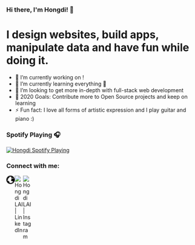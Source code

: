 ### Hi there, I'm Hongdi! 👋

# I design websites, build apps, manipulate data and have fun while doing it.

- 🔭 I’m currently working on !
- 🌱 I’m currently learning everything 🤣
- 👯 I’m looking to get more in-depth with full-stack web development 
- 🥅 2020 Goals: Contribute more to Open Source projects and keep on learning
- ⚡ Fun fact: I love all forms of artistic expression and I play guitar and piano :)   


### Spotify Playing 🎧
[<img src="https://spotify-song-play.vercel.app/api/spotify" alt="Hongdi Spotify Playing" width="350" />](https://open.spotify.com/user/31dooh2ki6gfuaom4t5an5yykm24)


### Connect with me:

[<img align="left" alt="HongdiLAI.com" width="22px" src="https://raw.githubusercontent.com/iconic/open-iconic/master/svg/globe.svg" />][website]
[<img align="left" alt="Hongdi LAI | LinkedIn" width="22px" src="https://cdn.jsdelivr.net/npm/simple-icons@v3/icons/linkedin.svg" />][linkedin]
[<img align="left" alt="Hongdi LAI | Instagram" width="22px" src="https://cdn.jsdelivr.net/npm/simple-icons@v3/icons/instagram.svg" />][instagram]

<br />

[website]: www.linkedin.com/in/hongdilai
[instagram]: https://www.instagram.com/hongdi_lai/
[linkedin]: www.linkedin.com/in/hongdilai